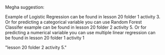 
Megha suggestion:

Example of Logistic Regression can be found in lesson 20 folder 1 activity 3. Or for predicting a categorical variable you can use Random Forest Classifer example can be found in lesson 20 folder 2 activity 5. Or for predicting a numerical variable you can use multiple linear regression can be found in lesson 20 folder 1 activity 1

"lesson 20 folder 2 activity 5."